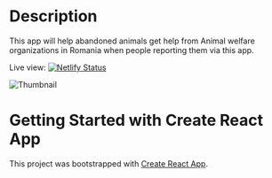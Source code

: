 # Description

This app will help abandoned animals get help from Animal welfare organizations in Romania when people reporting them via this app.

Live view:  [![Netlify Status](https://api.netlify.com/api/v1/badges/f9a7f8d3-58ca-44ed-a038-ae8d2efd31a5/deploy-status)](https://sos-animal.netlify.app/)

![Thumbnail](https://github.com/YuriDevAT/Nikki-MyDiary/blob/main/Design%20ohne%20Titel.gif)

# Getting Started with Create React App

This project was bootstrapped with [Create React App](https://github.com/facebook/create-react-app).
